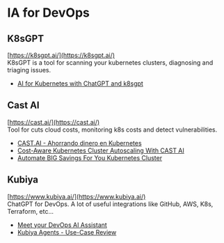 # IA for DevOps


## K8sGPT
[https://k8sgpt.ai/](https://k8sgpt.ai/)<br> 
K8sGPT is a tool for scanning your kubernetes clusters, diagnosing and triaging issues.

* [AI for Kubernetes with ChatGPT and k8sgpt](https://www.youtube.com/watch?v=3Mmw2PyY9j0)

## Cast AI
[https://cast.ai/](https://cast.ai/)<br> 
Tool for cuts cloud costs, monitoring k8s costs and detect vulnerabilities.

* [CAST.AI - Ahorrando dinero en Kubernetes](https://www.youtube.com/watch?v=5tfdw0I1PHE&t=27s)
* [Cost-Aware Kubernetes Cluster Autoscaling With CAST AI](https://www.youtube.com/watch?v=r2VS8DV1Lpk)
* [Automate BIG Savings For You Kubernetes Cluster](https://www.youtube.com/watch?v=phpq3P4H1Uw)

## Kubiya
[https://www.kubiya.ai/](https://www.kubiya.ai/)<br> 
ChatGPT for DevOps. A lot of useful integrations like GitHub, AWS, K8s, Terraform, etc...


* [Meet your DevOps AI Assistant](https://www.youtube.com/watch?v=PxDU47eFJHk)
* [Kubiya Agents - Use-Case Review](https://www.youtube.com/watch?v=G1_SF0bHRUc)


